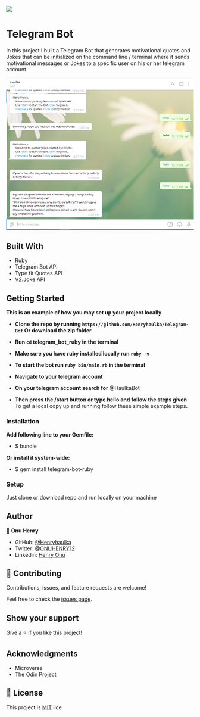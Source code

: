 ![](https://img.shields.io/badge/Microverse-blueviolet)

# Telegram Bot
In this project I  built a Telegram Bot that generates motivational quotes and Jokes that can be initialized on the command line / terminal where it sends motivational messages or Jokes to a specific user on his or her telegram account


![screenshot](/img/bot.png)

## Built With

- Ruby
- Telegram Bot API
- Type fit Quotes API
- V2.Joke API

## Getting Started

**This is an example of how you may set up your project locally**
- **Clone the repo by running `https://github.com/Henryhaulka/Telegram-Bot` Or download the zip folder**

- **Run `cd` telegram_bot_ruby in the terminal**
- **Make sure you have ruby installed locally run `ruby -v`**
- **To start the bot run `ruby bin/main.rb` in the terminal**
- **Navigate to your telegram account**
- **On your telegram account search for**
    @HaulkaBot
- **Then press the /start button or type hello  and follow the steps given**
To get a local copy up and running follow these simple example steps.

### Installation

**Add following line to your Gemfile:**

- $ bundle

**Or install it system-wide:**

- $ gem install telegram-bot-ruby

### Setup

Just clone or download repo and run locally on your machine


## Author


👤 **Onu Henry**

- GitHub: [@Henryhaulka](https://github.com/Henryhaulka)
- Twitter: [@ONUHENRY12](https://twitter.com/ONUHENRY12)
- Linkedin: [Henry Onu](https://www.linkedin.com/in/henry-onu-9a15b11b6/)

## 🤝 Contributing

Contributions, issues, and feature requests are welcome!

Feel free to check the [issues page](https://github.com/Henryhaulka/Telegram-Bot/issues).

## Show your support

Give a ⭐️ if you like this project!

## Acknowledgments

- Microverse
- The Odin Project

## 📝 License


This project is [MIT](./LICENSE) lice
